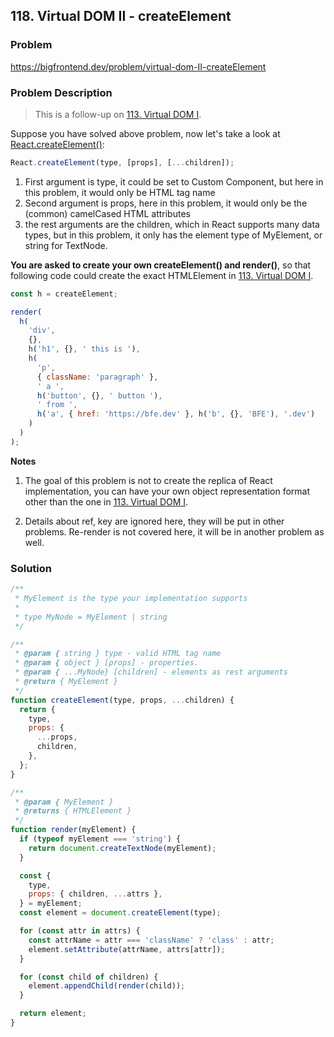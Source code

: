## 118. Virtual DOM II - createElement

### Problem

https://bigfrontend.dev/problem/virtual-dom-II-createElement

### Problem Description

> This is a follow-up on [113. Virtual DOM I](https://bigfrontend.dev/problem/Virtual-DOM-I).

Suppose you have solved above problem, now let's take a look at [React.createElement()](https://reactjs.org/docs/react-api.html#createelement):

```js
React.createElement(type, [props], [...children]);
```

1. First argument is type, it could be set to Custom Component, but here in this problem, it would only be HTML tag name
2. Second argument is props, here in this problem, it would only be the (common) camelCased HTML attributes
3. the rest arguments are the children, which in React supports many data types, but in this problem, it only has the element type of MyElement, or string for TextNode.

**You are asked to create your own createElement() and render()**, so that following code could create the exact HTMLElement in [113. Virtual DOM I](https://bigfrontend.dev/problem/Virtual-DOM-I).

```js
const h = createElement;

render(
  h(
    'div',
    {},
    h('h1', {}, ' this is '),
    h(
      'p',
      { className: 'paragraph' },
      ' a ',
      h('button', {}, ' button '),
      ' from ',
      h('a', { href: 'https://bfe.dev' }, h('b', {}, 'BFE'), '.dev')
    )
  )
);
```

**Notes**

1. The goal of this problem is not to create the replica of React implementation, you can have your own object representation format other than the one in [113. Virtual DOM I](https://bigfrontend.dev/problem/Virtual-DOM-I).

2. Details about ref, key are ignored here, they will be put in other problems. Re-render is not covered here, it will be in another problem as well.

### Solution

```js
/**
 * MyElement is the type your implementation supports
 *
 * type MyNode = MyElement | string
 */

/**
 * @param { string } type - valid HTML tag name
 * @param { object } [props] - properties.
 * @param { ...MyNode} [children] - elements as rest arguments
 * @return { MyElement }
 */
function createElement(type, props, ...children) {
  return {
    type,
    props: {
      ...props,
      children,
    },
  };
}

/**
 * @param { MyElement }
 * @returns { HTMLElement }
 */
function render(myElement) {
  if (typeof myElement === 'string') {
    return document.createTextNode(myElement);
  }

  const {
    type,
    props: { children, ...attrs },
  } = myElement;
  const element = document.createElement(type);

  for (const attr in attrs) {
    const attrName = attr === 'className' ? 'class' : attr;
    element.setAttribute(attrName, attrs[attr]);
  }

  for (const child of children) {
    element.appendChild(render(child));
  }

  return element;
}
```
